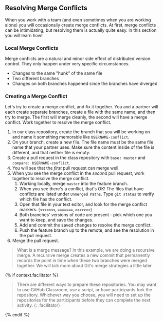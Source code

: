 ## Resolving Merge Conflicts

When you work with a team (and even sometimes when you are working alone) you will occasionally create merge conflicts. At first, merge conflicts can be intimidating, but resolving them is actually quite easy. In this section you will learn how!

### Local Merge Conflicts

Merge conflicts are a natural and minor side effect of distributed version control. They only happen under very specific circumstances.
  - Changes to the same "hunk" of the same file
  - Two different branches
  - Changes on both branches happened since the branches have diverged

### Creating a Merge Conflict

Let's try to create a merge conflict, and fix it together. You and a partner will each create separate branches, create a file with the same name, and then try to merge. The first will merge cleanly, the second will have a merge conflict. Work together to resolve the merge conflict.

1. In our class repository, create the branch that you will be working on and name it something memorable like `USERNAME-conflict`.
1. On your branch, create a new file. The file name must be the same file name that your partner uses. Make sure the content inside of the file is different, and that neither file is empty.
1. Create a pull request in the class repository with `base: master` and `compare: USERNAME-conflict`.
1. You will see that the _first_ pull request can merge well.
1. When you see the merge conflict in the _second_ pull request, work together to resolve the merge conflict.
    1. Working locally, merge `master` into the feature branch.
    1. When you see there's a conflict, that's OK! The files that have conflicts are listed under `Unmerged Paths`. Type `git status` to verify which file has the conflict.
    1. Open that file in your text editor, and look for the merge conflict markers. (`<<<<<<<`, `=======`, `>>>>>>>`)
    1. Both branches' versions of code are present - pick which one you want to keep, and save the changes.
    1. Add and commit the saved changes to resolve the merge conflict.
    1. Push the feature branch up to the remote, and see the resolution in the pull request.
1. Merge the pull request.


> What is a merge message? In this example, we are doing a recursive merge. A recursive merge creates a new commit that permanently records the point in time when these two branches were merged together. We will talk more about Git's merge strategies a little later.

{% if context.facilitator %}
> There are different ways to prepare these repositories. You may want to use GitHub Classroom, use a script, or have participants fork the repository. Whichever way you choose, you will need to set up the repositories for the participants before they can complete the next activity.
{: .facilitator}

{% endif %}
